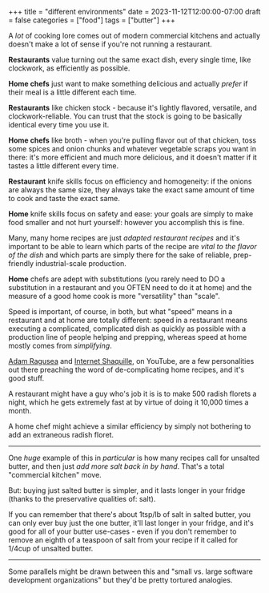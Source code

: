 +++
title = "different environments"
date = 2023-11-12T12:00:00-07:00
draft = false
categories = ["food"]
tags = ["butter"]
+++

A _lot_ of cooking lore comes out of modern commercial kitchens and actually doesn't make a lot of sense if you're not running a restaurant.

**Restaurants** value turning out the same exact dish, every single time, like clockwork, as efficiently as possible.

**Home chefs** just want to make something delicious and actually _prefer_ if their meal is a little different each time.

**Restaurants** like chicken stock - because it's lightly flavored, versatile, and clockwork-reliable. You can trust that the stock is going to be basically identical every time you use it.

**Home chefs** like broth - when you're pulling flavor out of that chicken, toss some spices and onion chunks and whatever vegetable scraps you want in there: it's more efficient and much more delicious, and it doesn't matter if it tastes a little different every time.

**Restaurant** knife skills focus on efficiency and homogeneity: if the onions are always the same size, they always take the exact same amount of time to cook and taste the exact same.

**Home** knife skills focus on safety and ease: your goals are simply to make food smaller and not hurt yourself: however you accomplish this is fine.

Many, many home recipes are just _adapted restaurant recipes_ and it's important to be able to learn which parts of the recipe are _vital to the flavor of the dish_ and which parts are simply there for the sake of reliable, prep-friendly industrial-scale production.

**Home** chefs are adept with substitutions (you rarely need to DO a substitution in a restaurant and you OFTEN need to do it at home) and the measure of a good home cook is more "versatility" than "scale".

Speed is important, of course, in both, but what "speed" means in a restaurant and at home are totally different: speed in a restaurant means executing a complicated, complicated dish as quickly as possible with a production line of people helping and prepping, whereas speed at home mostly comes from _simplifying_.

[Adam Ragusea](https://www.youtube.com/@aragusea) and [Internet Shaquille](https://www.youtube.com/@internetshaquille), on YouTube, are a few personalities out there preaching the word of de-complicating home recipes, and it's good stuff.

A restaurant might have a guy who's job it is is to make 500 radish florets a night, which he gets extremely fast at by virtue of doing it 10,000 times a month.

A home chef might achieve a similar efficiency by simply not bothering to add an extraneous radish floret.

-----
One _huge_ example of this in _particular_ is how many recipes call for unsalted butter, and then just _add more salt back in by hand_. That's a total "commercial kitchen" move.

But: buying just salted butter is simpler, and it lasts longer in your fridge (thanks to the preservative qualities of: salt).

If you can remember that there's about 1tsp/lb of salt in salted butter, you can only ever buy just the one butter, it'll last longer in your fridge, and it's good for all of your butter use-cases - even if you don't remember to remove an eighth of a teaspoon of salt from your recipe if it called for 1/4cup of unsalted butter.

-----

Some parallels might be drawn between this and "small vs. large software development organizations" but they'd be pretty tortured analogies.